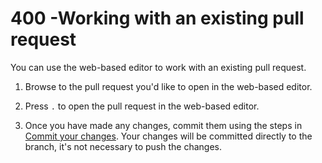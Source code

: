 # 400 -Working with an existing pull request

You can use the web-based editor to work with an existing pull request.

1. Browse to the pull request you'd like to open in the web-based editor.

2. Press ```.``` to open the pull request in the web-based editor.

3. Once you have made any changes, commit them using the steps in [Commit your changes](https://docs.github.com/en/codespaces/the-githubdev-web-based-editor#commit-your-changes). Your changes will be committed directly to the branch, it's not necessary to push the changes.